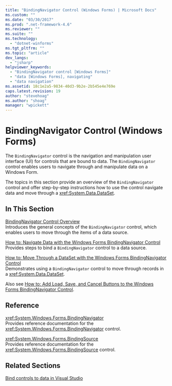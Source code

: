 ```yaml
---
title: "BindingNavigator Control (Windows Forms) | Microsoft Docs"
ms.custom: ""
ms.date: "03/30/2017"
ms.prod: ".net-framework-4.6"
ms.reviewer: ""
ms.suite: ""
ms.technology: 
  - "dotnet-winforms"
ms.tgt_pltfrm: ""
ms.topic: "article"
dev_langs: 
  - "jsharp"
helpviewer_keywords: 
  - "BindingNavigator control [Windows Forms]"
  - "data [Windows Forms], navigating"
  - "data navigation"
ms.assetid: 18c1e2a5-9834-40d3-9b2e-2b545e4e769e
caps.latest.revision: 19
author: "stevehoag"
ms.author: "shoag"
manager: "wpickett"
---
```

# BindingNavigator Control (Windows Forms)
The `BindingNavigator` control is the navigation and manipulation user interface (UI) for controls that are bound to data. The `BindingNavigator` control enables users to navigate through and manipulate data on a Windows Form.  
  
 The topics in this section provide an overview of the `BindingNavigator` control and offer step-by-step instructions how to use the control navigate data and move through a <xref:System.Data.DataSet>.  
  
## In This Section  
 [BindingNavigator Control Overview](../../../../docs/framework/winforms/controls/bindingnavigator-control-overview-windows-forms.md)  
 Introduces the general concepts of the `BindingNavigator` control, which enables users to move through the items of a data source.  
  
 [How to: Navigate Data with the Windows Forms BindingNavigator Control](../../../../docs/framework/winforms/controls/how-to-navigate-data-with-the-windows-forms-bindingnavigator-control.md)  
 Provides steps to bind a `BindingNavigator` control to a data source.  
  
 [How to: Move Through a DataSet with the Windows Forms BindingNavigator Control](../../../../docs/framework/winforms/controls/how-to-move-through-a-dataset-with-the-windows-forms-bindingnavigator-control.md)  
 Demonstrates using a `BindingNavigator` control to move through records in a <xref:System.Data.DataSet>.  
  
 Also see [How to: Add Load, Save, and Cancel Buttons to the Windows Forms BindingNavigator Control](../../../../docs/framework/winforms/controls/how-to-add-load-save-and-cancel-buttons-to-the-windows-forms-bindingnavigator-control.md).  
  
## Reference  
 <xref:System.Windows.Forms.BindingNavigator>  
 Provides reference documentation for the <xref:System.Windows.Forms.BindingNavigator> control.  
  
 <xref:System.Windows.Forms.BindingSource>  
 Provides reference documentation for the <xref:System.Windows.Forms.BindingSource> control.  
  
## Related Sections  
 [Bind controls to data in Visual Studio](../Topic/Bind%20controls%20to%20data%20in%20Visual%20Studio.md)